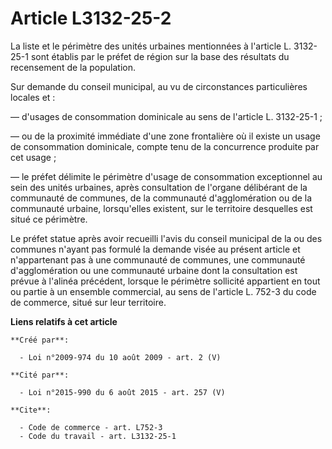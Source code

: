 # Article L3132-25-2

La liste et le périmètre des unités urbaines mentionnées à l'article L. 3132-25-1 sont établis par le préfet de région sur la
base des résultats du recensement de la population. 

Sur demande du conseil municipal, au vu de circonstances particulières locales et : 

― d'usages de consommation dominicale au sens de l'article L. 3132-25-1 ; 

― ou de la proximité immédiate d'une zone frontalière où il existe un usage de consommation dominicale, compte tenu de la
concurrence produite par cet usage ; 

― le préfet délimite le périmètre d'usage de consommation exceptionnel au sein des unités urbaines, après consultation de
l'organe délibérant de la communauté de communes, de la communauté d'agglomération ou de la communauté urbaine, lorsqu'elles
existent, sur le territoire desquelles est situé ce périmètre. 

Le préfet statue après avoir recueilli l'avis du conseil municipal de la ou des communes n'ayant pas formulé la demande visée
au présent article et n'appartenant pas à une communauté de communes, une communauté d'agglomération ou une communauté
urbaine dont la consultation est prévue à l'alinéa précédent, lorsque le périmètre sollicité appartient en tout ou partie à
un ensemble commercial, au sens de l'article L. 752-3 du code de commerce, situé sur leur territoire.

**Liens relatifs à cet article**

	**Créé par**:

	  - Loi n°2009-974 du 10 août 2009 - art. 2 (V)

	**Cité par**:

	  - Loi n°2015-990 du 6 août 2015 - art. 257 (V)

	**Cite**:

	  - Code de commerce - art. L752-3
	  - Code du travail - art. L3132-25-1

